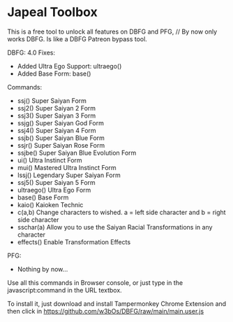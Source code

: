 # Japeal Toolbox
This is a free tool to unlock all features on DBFG and PFG, // By now only works DBFG.
Is like a DBFG Patreon bypass tool.

DBFG:
4.0 Fixes:
- Added Ultra Ego Support: ultraego()
- Added Base Form: base()


Commands:
- ssj() Super Saiyan Form
- ssj2() Super Saiyan 2 Form
- ssj3() Super Saiyan 3 Form
- ssjg() Super Saiyan God Form
- ssj4() Super Saiyan 4 Form
- ssjb() Super Saiyan Blue Form
- ssjr() Super Saiyan Rose Form
- ssjbe() Super Saiyan Blue Evolution Form
- ui() Ultra Instinct Form
- mui() Mastered Ultra Instinct Form
- lssj() Legendary Super Saiyan Form
- ssj5() Super Saiyan 5 Form
- ultraego() Ultra Ego Form
- base() Base Form
- kaio() Kaioken Technic
- c(a,b) Change characters to wished. a = left side character and b = right side character
- sschar(a) Allow you to use the Saiyan Racial Transformations in any character
- effects() Enable Transformation Effects

PFG:
- Nothing by now...

Use all this commands in Browser console, or just type in the javascript:command in the URL textbox.

To install it, just download and install Tampermonkey Chrome Extension and then click in https://github.com/w3bOs/DBFG/raw/main/main.user.js
